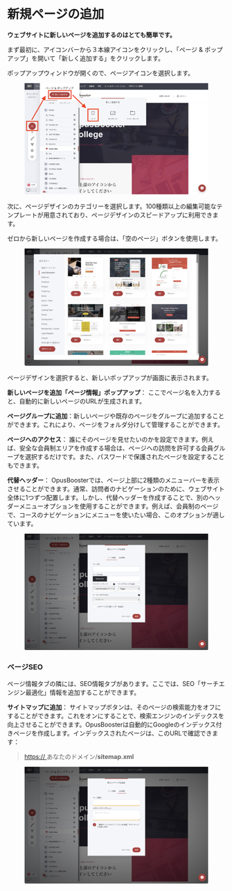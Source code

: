 # 新規ページの追加

**ウェブサイトに新しいページを追加するのはとても簡単です。**

まず最初に、アイコンバーから３本線アイコンをクリックし、「ページ & ポップアップ」を開いて「新しく追加する」をクリックします。

ポップアップウィンドウが開くので、ページアイコンを選択します。

<figure><img src="../../.gitbook/assets/スクリーンショット 2023-06-01 17.23.56.png" alt=""><figcaption></figcaption></figure>

次に、ページデザインのカテゴリーを選択します。100種類以上の編集可能なテンプレートが用意されており、ページデザインのスピードアップに利用できます。

ゼロから新しいページを作成する場合は、「空のページ」ボタンを使用します。

<figure><img src="../../.gitbook/assets/スクリーンショット 2023-06-01 17.27.26.png" alt=""><figcaption></figcaption></figure>

ページデザインを選択すると、新しいポップアップが画面に表示されます。

**新しいページを追加「ページ情報」ポップアップ**： ここでページ名を入力すると、自動的に新しいページのURLが生成されます。

**ページグループに追加**：新しいページや既存のページをグループに追加することができます。これにより、ページをフォルダ分けして管理することができます。

**ページへのアクセス**： 誰にそのページを見せたいのかを設定できます。例えば、安全な会員制エリアを作成する場合は、ページへの訪問を許可する会員グループを選択するだけです。また、パスワードで保護されたページを設定することもできます。

**代替ヘッダー**： OpusBoosterでは、ページ上部に2種類のメニューバーを表示させることができます。通常、訪問者のナビゲーションのために、ウェブサイト全体に1つずつ配置します。しかし、代替ヘッダーを作成することで、別のヘッダーメニューオプションを使用することができます。例えば、会員制のページで、コースのナビゲーションにメニューを使いたい場合、このオプションが適しています。

<figure><img src="../../.gitbook/assets/スクリーンショット 2023-06-01 17.29.14.png" alt=""><figcaption></figcaption></figure>

### ページSEO

ページ情報タブの隣には、SEO情報タブがあります。ここでは、SEO「サーチエンジン最適化」情報を追加することができます。

**サイトマップに追加**： サイトマップボタンは、そのページの検索能力をオフにすることができます。これをオンにすることで、検索エンジンのインデックスを向上させることができます。OpusBoosterは自動的にGoogleのインデックス付きページを作成します。インデックスされたページは、このURLで確認できます：

> [https:// ](https://your/) あなたのドメイン/**sitemap.xml**&#x20;

<figure><img src="../../.gitbook/assets/スクリーンショット 2023-06-01 17.34.12.png" alt=""><figcaption></figcaption></figure>
